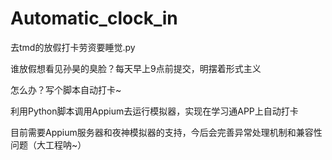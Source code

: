 # Automatic_clock_in
 去tmd的放假打卡劳资要睡觉.py
 
谁放假想看见孙昊的臭脸？每天早上9点前提交，明摆着形式主义

怎么办？写个脚本自动打卡~

利用Python脚本调用Appium去运行模拟器，实现在学习通APP上自动打卡

目前需要Appium服务器和夜神模拟器的支持，今后会完善异常处理机制和兼容性问题（大工程呐~）

